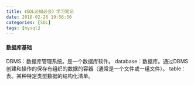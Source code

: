 ```yaml
---
title: 《SQL必知必会》学习笔记
date: 2018-02-26 19:56:50
categories: [SQL]
tags: [mysql]
---
```


#### 数据库基础
DBMS：数据库管理系统。是一个数据库软件。
database：数据库。通过DBMS创建和操作的保存有组织的数据的容器（通常是一个文件或一组文件）。
table：表。某种特定类型数据的结构化清单。
